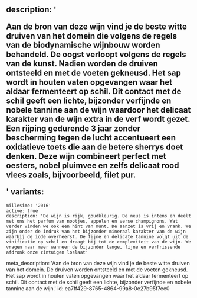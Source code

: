 description: '<p>Aan de bron van deze wijn vind je de beste witte druiven van het domein die volgens de regels van de biodynamische wijnbouw worden behandeld. De oogst verloopt volgens de regels van de kunst. Nadien worden de druiven ontsteeld en met de voeten gekneusd. Het sap wordt in houten vaten opgevangen waar het aldaar fermenteert op schil. Dit contact met de schil geeft een lichte, bijzonder verfijnde en nobele tannine aan de wijn waardoor het delicaat karakter van de wijn extra in de verf wordt gezet. Een rijping gedurende 3 jaar zonder bescherming tegen de lucht accentueert een oxidatieve toets die aan de betere sherrys doet denken. Deze wijn combineert perfect met oesters, nobel pluimvee en zelfs delicaat rood vlees zoals, bijvoorbeeld, filet pur.</p>'
variants:
  -
    millesime: '2016'
    active: true
    description: 'De wijn is rijk, goudkleurig. De neus is intens en deelt met ons het parfum van nootjes, appelen en verse champignons. Wat verder vinden we ook een hint van munt. De aanzet is vrij en vrank. We zijn onder de indruk van het bijzonder mineraal karakter van de wijn waarbij de iode overheerst. De fijne en delicate tannine volgt uit de vinificatie op schil en draagt bij tot de complexiteit van de wijn. We vragen naar meer wanneer de bijzonder lange, fijne en verfrissende afdronk onze zintuigen loslaat'
meta_description: 'Aan de bron van deze wijn vind je de beste witte druiven van het domein. De druiven worden ontsteeld en met de voeten gekneusd. Het sap wordt in houten vaten opgevangen waar het aldaar fermenteert op schil. Dit contact met de schil geeft een lichte, bijzonder verfijnde en nobele tannine aan de wijn.'
id: ea7ff429-8765-4864-99a8-0e27b95f7ee0
